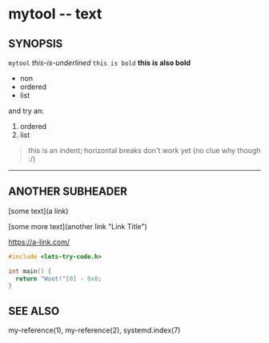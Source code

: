 # mytool -- text

## SYNOPSIS

`mytool` *this-is-underlined* `this is bold` **this is also bold**

- non
- ordered
- list

and try an:

1. ordered
2. list

> this is an indent;
> horizontal breaks don't work yet (no clue why though :/)

-------------

## ANOTHER SUBHEADER

[some text](a link)

[some more text](another link "Link Title")

https://a-link.com/

```c
#include <lets-try-code.h>

int main() {
  return "Woot!"[0] - 0x0;
}
```

## SEE ALSO

my-reference(1), my-reference(2), systemd.index(7)
